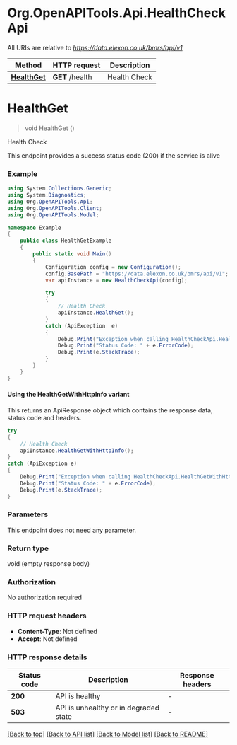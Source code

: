 # Org.OpenAPITools.Api.HealthCheckApi

All URIs are relative to *https://data.elexon.co.uk/bmrs/api/v1*

| Method | HTTP request | Description |
|--------|--------------|-------------|
| [**HealthGet**](HealthCheckApi.md#healthget) | **GET** /health | Health Check |

<a id="healthget"></a>
# **HealthGet**
> void HealthGet ()

Health Check

This endpoint provides a success status code (200) if the service is alive

### Example
```csharp
using System.Collections.Generic;
using System.Diagnostics;
using Org.OpenAPITools.Api;
using Org.OpenAPITools.Client;
using Org.OpenAPITools.Model;

namespace Example
{
    public class HealthGetExample
    {
        public static void Main()
        {
            Configuration config = new Configuration();
            config.BasePath = "https://data.elexon.co.uk/bmrs/api/v1";
            var apiInstance = new HealthCheckApi(config);

            try
            {
                // Health Check
                apiInstance.HealthGet();
            }
            catch (ApiException  e)
            {
                Debug.Print("Exception when calling HealthCheckApi.HealthGet: " + e.Message);
                Debug.Print("Status Code: " + e.ErrorCode);
                Debug.Print(e.StackTrace);
            }
        }
    }
}
```

#### Using the HealthGetWithHttpInfo variant
This returns an ApiResponse object which contains the response data, status code and headers.

```csharp
try
{
    // Health Check
    apiInstance.HealthGetWithHttpInfo();
}
catch (ApiException e)
{
    Debug.Print("Exception when calling HealthCheckApi.HealthGetWithHttpInfo: " + e.Message);
    Debug.Print("Status Code: " + e.ErrorCode);
    Debug.Print(e.StackTrace);
}
```

### Parameters
This endpoint does not need any parameter.
### Return type

void (empty response body)

### Authorization

No authorization required

### HTTP request headers

 - **Content-Type**: Not defined
 - **Accept**: Not defined


### HTTP response details
| Status code | Description | Response headers |
|-------------|-------------|------------------|
| **200** | API is healthy |  -  |
| **503** | API is unhealthy or in degraded state |  -  |

[[Back to top]](#) [[Back to API list]](../README.md#documentation-for-api-endpoints) [[Back to Model list]](../README.md#documentation-for-models) [[Back to README]](../README.md)

